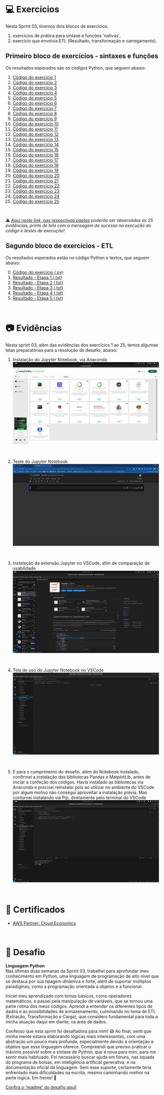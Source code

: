 # 💻 Exercícios

Nesta Sprint 03, tivemos dois blocos de exercícios:
1) exercícios de prática para sintaxe e funções 'nativas', 
2) exercício que envolvia ETL (Resultado, transformação e carregamento).   

## Primeiro bloco de exercícios - sintaxes e funções

Os resultados esperados são os códigos Python, que seguem abaixo:

1.  [Código do exercício 1](exercicios/ex_secao_3_e_4/ex01/ex01-codigo.py)  
2.  [Código do exercício 2](exercicios/ex_secao_3_e_4/ex02/ex02-codigo.py) 
3.  [Código do exercício 3](exercicios/ex_secao_3_e_4/ex03/ex03-codigo.py)
4.  [Código do exercício 4](exercicios/ex_secao_3_e_4/ex04/ex04-codigo.py) 
5.  [Código do exercício 5](exercicios/ex_secao_3_e_4/ex05/ex05-codigo.py) 
6.  [Código do exercício 6](exercicios/ex_secao_3_e_4/ex06/ex06-codigo.py) 
7.  [Código do exercício 7](exercicios/ex_secao_3_e_4/ex07/ex07-codigo.py) 
8.  [Código do exercício 8](exercicios/ex_secao_3_e_4/ex08/ex08-codigo.py) 
9.  [Código do exercício 9](exercicios/ex_secao_3_e_4/ex09/ex09-codigo.py) 
10. [Código do exercício 10](exercicios/ex_secao_3_e_4/ex10/ex10-codigo.py) 
11. [Código do exercício 11](exercicios/ex_secao_3_e_4/ex11/ex11-codigo.py) 
12. [Código do exercício 12](exercicios/ex_secao_3_e_4/ex12/ex12-codigo.py) 
13. [Código do exercício 13](exercicios/ex_secao_3_e_4/ex13/ex13-codigo.py) 
14. [Código do exercício 14](exercicios/ex_secao_3_e_4/ex14/ex14-codigo.py) 
15. [Código do exercício 15](exercicios/ex_secao_3_e_4/ex15/ex15-codigo.py) 
16. [Código do exercício 16](exercicios/ex_secao_3_e_4/ex16/ex16-codigo.py)
17. [Código do exercício 17](exercicios/ex_secao_3_e_4/ex17/ex17-codigo.py)
18. [Código do exercício 18](exercicios/ex_secao_3_e_4/ex18/ex18-codigo.py)
19. [Código do exercício 19](exercicios/ex_secao_3_e_4/ex19/ex19-codigo.py)
20. [Código do exercício 20](exercicios/ex_secao_3_e_4/ex20/ex20-codigo.py)
21. [Código do exercício 21](exercicios/ex_secao_3_e_4/ex21/ex21-codigo.py)
22. [Código do exercício 22](exercicios/ex_secao_3_e_4/ex22/ex22-codigo.py)
23. [Código do exercício 23](exercicios/ex_secao_3_e_4/ex23/ex23-codigo.py)
24. [Código do exercício 24](exercicios/ex_secao_3_e_4/ex24/ex24-codigo.py)
25. [Código do exercício 25](exercicios/ex_secao_3_e_4/ex25/ex25-codigo.py)  

<br/>

⚠️ *[Aqui neste link, nas respectivas pastas](exercicios/ex_secao_3_e_4/) poderão ser observadas as 25 evidências, prints de tela com a mensagem de sucesso na execução do código e testes de execução!*

## Segundo bloco de exercícios - ETL

Os resultados esperados estão no código Python e textos, que seguem abaixo:

0. [Código do exercício (.py)](exercicios/ex_secao_5/script.py)
1. [Resultado - Etapa 1.(.txt)](exercicios/ex_secao_5/etapa01.txt)
2. [Resultado - Etapa 2 (.txt)](exercicios/ex_secao_5/etapa02.txt)
3. [Resultado - Etapa 3 (.txt)](exercicios/ex_secao_5/etapa03.txt)
4. [Resultado - Etapa 4 (.txt)](exercicios/ex_secao_5/etapa04.txt)  
5. [Resultado - Etapa 5 (.txt)](exercicios/ex_secao_5/etapa05.txt)

<br/>

# 📷 Evidências
Nesta sprint 03, além das evidências dos exercícios 1 ao 25, temos algumas telas preparatórias para a resolução do desafio, abaixo:


1. Instalação do Jupyter Notebook, via Anaconda![Print da instalção do Anaconda, opção Jupyter Notebook](evidencias/01-install_anaconda_jupyter.png)

<br/>

2. Teste do Jupyter Notebook ![Tela do Jupyter Notebook, evidenciando que foi corretamente instalado e carregado](evidencias/01-jupyter_notebook-ok.png)

<br/>

3. Instalação da extensão Jupyter no VSCode, afim de comparação de usabilidade ![Tela extensão Jupyter no VSCode, afim de comparação de usabilidade](evidencias/01-VScode_ext_jupyter.png)

<br/>

4. Tela de uso do Jupyter Notebook no VSCode ![Tela extensão Jupyter no VSCode, afim de comparação de usabilidade](evidencias/01-VSCode_jupyter_notebook.png)

<br/>

5. E para o cumprimento do desafio, além do Notebook instalado, confirmei a instalação das bibliotecas Pandas e MatplotLib, antes de iniciar a confeção dos códigos. Havia instalado as bibliotecas via Anaconda e precisei reinstalar pois ao utilizar no ambiente do VSCode por algum motivo não consegui aproveitar a instalação prévia. Mas contornei instalando via Pip, diretamente pelo terminal do VSCode ![Instalação bibliotecas Python para execução do desafio](evidencias/02-desafio_etapa1_confirmacao_bibliotecas.png)

<br/>

# 📜 Certificados

- [AWS Partner: Cloud Economics](certificados/AWS.png)

<br/>  
  
# 🧠 Desafio
**Linguagem Python**  
Nas últimas duas semanas da Sprint 03, trabalhei para aprofundar meu conhecimento em Python, uma linguagem de programação de alto nível que se destaca por sua tipagem dinâmica e forte, além de suportar múltiplos paradigmas, como a programação orientada a objetos e a funcional.

Iniciei meu aprendizado com temas básicos, como operadores matemáticos, e passei pela manipulação de variáveis, que se tornou uma parte rotina dos meus códigos. Aprendi a entender os diferentes tipos de dados e as possibilidades de armazenamento, culminando no tema de ETL (Extração, Transformação e Carga), que considero fundamental para toda a minha atuação daqui em diante, na área de dados.

Confesso que esta sprint foi desafiadora para mim! 😅 Ao final, senti que minha mente estava elaborando lógicas mais interessantes, com uma abstração um pouco mais profunda, especialmente devido à orientação a objetos que essa linguagem oferece. Compreendi que preciso praticar o máximo possível sobre a sintaxe de Python, que é nova para mim, para me sentir mais habituado. Foi necessário buscar ajuda em fóruns, nas squads do programa de bolsas, em inteligência artificial generativa, e na documentação oficial da linguagem. Sem esse suporte, certamente teria enfrentado mais dificuldades na escrita, mesmo caminhando melhor na parte lógica. Em frente! 💪

[Confira o 'readme' do desafio aqui!](Desafio/README.md)